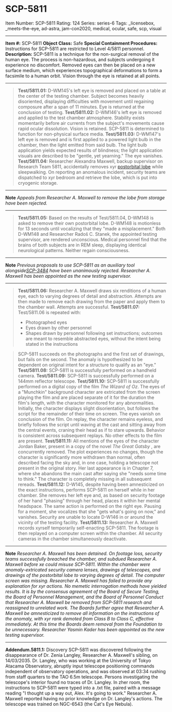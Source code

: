 # SCP-5811
Item Number: SCP-5811
Rating: 124
Series: series-6
Tags: _licensebox, _meets-the-eye, ad-astra, jam-con2020, medical, ocular, safe, scp, visual

---

**Item #:** SCP-5811
**Object Class:** Safe
**Special Containment Procedures:** Instructions for SCP-5811 are restricted to Level 4/5811 personnel.
**Description:** SCP-5811 is a technique for the non-surgical removal of the human eye. The process is non-hazardous, and subjects undergoing it experience no discomfort. Removed eyes can then be placed on a new surface medium, which experiences topographical deformations to form a facsimile to a human orbit.
Vision through the eye is retained at all points.
* * *
> **Test/5811.01:** D-WM145's left eye is removed and placed on a table at the center of the testing chamber. Subject becomes heavily disoriented, displaying difficulties with movement until regaining composure after a span of 11 minutes. Eye is returned at the conclusion of testing.
> **Test/5811.02:** D-WM146's left eye is removed and applied to the test chamber atmosphere. Stability exists momentarily before air currents from the subject's movements cause rapid ocular dissolution. Vision is retained. SCP-5811 is determined to function for non-physical surface media.
> **Test/5811.03:** D-WM147's left eye is removed and is first applied to a powered light bulb in the chamber, then the light emitted from said bulb. The light bulb application yields expected results of blindness; the light application visuals are described to be "gentle, yet yearning." The eye vanishes.
> **Test/5811.04:** Researcher Alexandra Maxwell, backup supervisor on Research Team 5811, accidentally removes xyr [postorbital lobe](/schulman-ny-programmable-mnestic-device-ac34d-nc77q-95dcs) while sleepwalking. On reporting an anomalous incident, security teams are dispatched to xyr bedroom and retrieve the lobe, which is put into cryogenic storage.
* * *
**Note**
_Appeals from Researcher A. Maxwell to remove the lobe from storage have been rejected._
* * *
> **Test/5811.05:** Based on the results of Test/5811.04, D-WM148 is asked to remove their own postorbital lobe. D-WM148 is motionless for 13 seconds until vocalizing that they "made a misplacement." Both D-WM148 and Researcher Radoš C. Stanek, the appointed testing supervisor, are rendered unconscious.
> Medical personnel find that the brains of both subjects are in REM sleep, displaying identical neurological patterns. Neither regain consciousness.
* * *
**Note**
_Previous proposals to use SCP-5811 as an auxiliary tool alongside[SCP-3484](/scp-3484) have been unanimously rejected._
_Researcher A. Maxwell has been appointed as the new testing supervisor._
* * *
> **Test/5811.06:** Researcher A. Maxwell draws six renditions of a human eye, each to varying degrees of detail and abstraction. Attempts are then made to remove each drawing from the paper and apply them to the chamber wall.
> Attempts are successful.
> **Test/5811.07:** Test/5811.06 is repeated with:
>   * Photographed eyes
>   * Eyes drawn by other personnel
>   * Shapes drawn by personnel following set instructions; outcomes are meant to resemble abstracted eyes, without the intent being stated in the instructions
> 

> SCP-5811 succeeds on the photographs and the first set of drawings, but fails on the second. The anomaly is hypothesized to be dependent on original intent for a structure to qualify as an "eye."
> **Test/5811.08:** SCP-5811 is successfully performed on a handheld camera.
> **Test/5811.09:** SCP-5811 is successfully performed on a 144mm reflector telescope.
> **Test/5811.10:** SCP-5811 is successfully performed on a digital copy of the film _The Wizard of Oz_. The eyes of a "Munchkin" background character are extricated from the screen playing the film and are placed separate of it for the duration the film's length, with the character monitored for any abnormalities. Initially, the character displays slight disorientation, but follows the script for the remainder of their time on screen.
> The eyes vanish on conclusion of the film.
> On replay, the character remains eyeless, and briefly follows the script until waving at the cast and sitting away from the central events, craning their head as if to stare upwards. Behavior is consistent across subsequent replays. No other effects to the film are present.
> **Test/5811.11:** All mentions of the eyes of the character Jordan Baker, present in a copy of the novel _The Great Gatsby_ , are concurrently removed. The plot experiences no changes, though the character is significantly more withdrawn than normal, often described facing the sky and, in one case, holding a telescope not present in the original story. Her last appearance is in Chapter 7, where she abandons the main cast after saying she "needs some time to think." The character is completely missing in all subsequent rereads.
> **Test/5811.12:** D-W145, despite having been amnesticized on the exact instructions, performs SCP-5811 on herself while in her chamber. She removes her left eye and, as based on security footage of her hand "phasing" through her head, places it within her mental headspace. The same action is performed on the right eye. Pausing for a moment, she vocalizes that she "gets what's going on now," and vanishes.
> Security are unable to locate D-W146 in or around the vicinity of the testing facility.
> **Test/5811.13:** Researcher A. Maxwell records xyrself temporarily self-enacting SCP-5811. The footage is then replayed on a computer screen within the chamber.
> All security cameras in the chamber simultaneously deactivate.
* * *
**Note**
_Researcher A. Maxwell has been detained._
_On footage loss, security teams successfully breached the chamber, and subdued Researcher A. Maxwell before xe could misuse SCP-5811. Within the chamber were anomaly-extricated security camera lenses, drawings of telescopes, and drawings of the postorbital lobe to varying degrees of detail. The computer screen was missing._
_Researcher A. Maxwell has failed to provide any explanation for xyr actions. No memetic interrogation methods have yielded results._
_It is by the consensus agreement of the Board of Secure Testing, the Board of Personnel Management, and the Board of Personnel Conduct that Researcher A. Maxwell be removed from SCP-5811 research and reassigned to unrelated work. The Boards further agree that Researcher A. Maxwell be amnesticized to remove all information on the instructions of the anomaly, with xyr rank demoted from Class B to Class C, effective immediately. At this time the Boards deem removal from the Foundation to be unnecessary._
_Researcher Yasmin Kader has been appointed as the new testing supervisor._
* * *
**Addendum.5811.1:** Discovery
SCP-5811 was discovered following the disappearance of Dr. Zenia Langley, Researcher A. Maxwell's sibling, on 14/03/2035. Dr. Langley, who was working at the University of Tokyo Atacama Observatory, abruptly input telescope positioning commands independent of observatory operations, and was observed at 03:34 rushing from staff quarters to the TAO 6.5m telescope.
Persons investigating the telescope's interior found no traces of Dr. Langley. In zher room, the instructions to SCP-5811 were typed into a .txt file, paired with a message reading "I thought up a way out, Alex. It's going to work." Researcher A. Maxwell reported having no prior knowledge on Dr. Langley's actions.
The telescope was trained on NGC-6543 (the Cat's Eye Nebula).